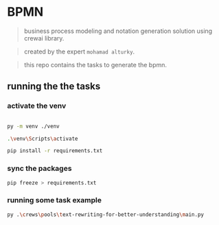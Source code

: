 # BPMN

> business process modeling and notation generation solution using crewai library.

> created by the expert `mohamad alturky`.

> this repo contains the tasks to generate the bpmn.

## running the the tasks

### activate the venv

```bash

py -m venv ./venv

.\venv\Scripts\activate

pip install -r requirements.txt
```

### sync the packages

```bash
pip freeze > requirements.txt
```

### running some task example

```bash
py .\crews\pools\text-rewriting-for-better-understanding\main.py
```
